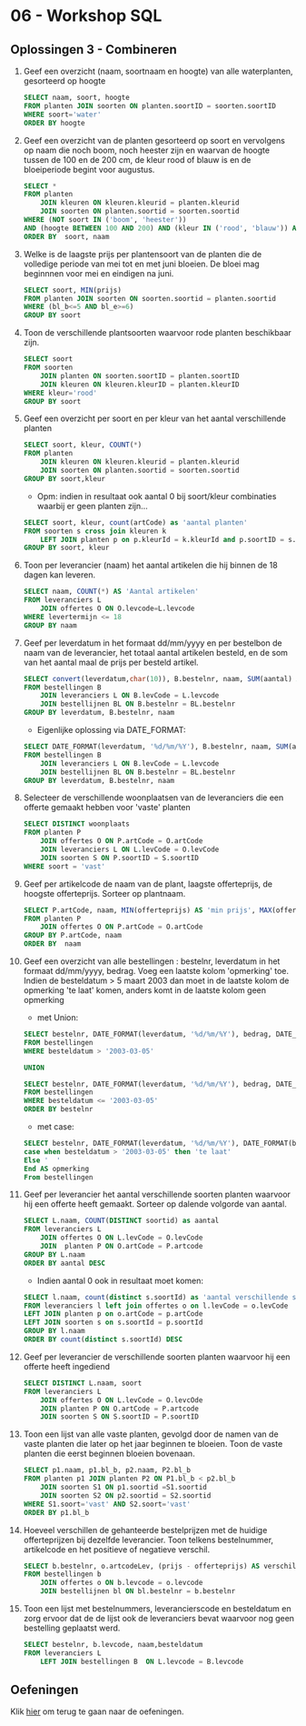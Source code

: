 # 06 - Workshop SQL

## Oplossingen 3 - Combineren
1. Geef een overzicht (naam, soortnaam en hoogte) van alle waterplanten, gesorteerd op hoogte 
    ```sql
    SELECT naam, soort, hoogte 
    FROM planten JOIN soorten ON planten.soortID = soorten.soortID  
    WHERE soort='water' 
    ORDER BY hoogte  
    ```

2. Geef een overzicht van de planten gesorteerd op soort en vervolgens op naam die noch boom, noch heester zijn en waarvan de hoogte tussen de 100 en de 200 cm, de kleur rood of blauw is en de bloeiperiode begint voor augustus. 
    ```sql
    SELECT * 
    FROM planten  
        JOIN kleuren ON kleuren.kleurid = planten.kleurid 
        JOIN soorten ON planten.soortid = soorten.soortid 
    WHERE (NOT soort IN ('boom', 'heester')) 
    AND (hoogte BETWEEN 100 AND 200) AND (kleur IN ('rood', 'blauw')) AND (bl_b < 8) 
    ORDER BY  soort, naam 
    ```

3. Welke is de laagste prijs per plantensoort van de planten die de volledige periode van mei tot en met juni bloeien. De bloei mag beginnnen voor mei en eindigen na juni.
    ```sql
    SELECT soort, MIN(prijs) 
    FROM planten JOIN soorten ON soorten.soortid = planten.soortid 
    WHERE (bl_b<=5 AND bl_e>=6)  
    GROUP BY soort 
    ```

4. Toon de verschillende plantsoorten waarvoor rode planten beschikbaar zijn.
    ```sql
    SELECT soort 
    FROM soorten 
        JOIN planten ON soorten.soortID = planten.soortID 
        JOIN kleuren ON kleuren.kleurID = planten.kleurID 
    WHERE kleur='rood' 
    GROUP BY soort 
    ```
 
5. Geef een overzicht per soort en per kleur van het aantal verschillende planten
    ```sql
    SELECT soort, kleur, COUNT(*) 
    FROM planten 
        JOIN kleuren ON kleuren.kleurid = planten.kleurid 
        JOIN soorten ON planten.soortid = soorten.soortid 
    GROUP BY soort,kleur 
    ```
     - Opm: indien in resultaat ook aantal 0 bij soort/kleur combinaties waarbij er geen planten zijn… 

    ```sql
    SELECT soort, kleur, count(artCode) as 'aantal planten' 
    FROM soorten s cross join kleuren k  
        LEFT JOIN planten p on p.kleurId = k.kleurId and p.soortID = s.soortID 
    GROUP BY soort, kleur 
    ```

6. Toon per leverancier (naam) het aantal artikelen die hij binnen de 18 dagen kan leveren.  
    ```sql
    SELECT naam, COUNT(*) AS 'Aantal artikelen' 
    FROM leveranciers L 
        JOIN offertes O ON O.levcode=L.levcode 
    WHERE levertermijn <= 18 
    GROUP BY naam 
    ```

7. Geef per leverdatum in het formaat dd/mm/yyyy en per bestelbon de naam van de leverancier, het totaal aantal artikelen besteld, en de som van het aantal maal de prijs per besteld artikel. 
    ```sql
    SELECT convert(leverdatum,char(10)), B.bestelnr, naam, SUM(aantal) AS 'totaal aantal', SUM(aantal*prijs) AS 'bedrag' 
    FROM bestellingen B  
        JOIN leveranciers L ON B.levCode = L.levcode 
        JOIN bestellijnen BL ON B.bestelnr = BL.bestelnr 
    GROUP BY leverdatum, B.bestelnr, naam 
    ```
    - Eigenlijke oplossing via DATE_FORMAT: 
    ```sql 
    SELECT DATE_FORMAT(leverdatum, '%d/%m/%Y'), B.bestelnr, naam, SUM(aantal) AS 'totaal aantal', SUM(aantal*prijs) AS 'bedrag' 
    FROM bestellingen B  
        JOIN leveranciers L ON B.levCode = L.levcode 
        JOIN bestellijnen BL ON B.bestelnr = BL.bestelnr 
    GROUP BY leverdatum, B.bestelnr, naam 
    ```

8. Selecteer de verschillende woonplaatsen van de leveranciers die een offerte gemaakt hebben voor 'vaste' planten 
    ```sql
    SELECT DISTINCT woonplaats 
    FROM planten P  
        JOIN offertes O ON P.artCode = O.artCode 
        JOIN leveranciers L ON L.levCode = O.levCode 
        JOIN soorten S ON P.soortID = S.soortID 
    WHERE soort = 'vast' 
    ```

9. Geef per artikelcode de naam van de plant, laagste offerteprijs, de hoogste offerteprijs. Sorteer op plantnaam. 
    ```sql
    SELECT P.artCode, naam, MIN(offerteprijs) AS 'min prijs', MAX(offerteprijs) AS 'max prijs' 
    FROM planten P 
        JOIN offertes O ON P.artCode = O.artCode 
    GROUP BY P.artCode, naam 
    ORDER BY  naam 
    ```

10. Geef een overzicht van alle bestellingen : bestelnr, leverdatum in het formaat dd/mm/yyyy, bedrag. Voeg een laatste kolom 'opmerking' toe. Indien de besteldatum > 5 maart 2003 dan moet in de laatste kolom de opmerking 'te laat' komen, anders komt in de laatste kolom geen opmerking  
    - met Union: 
    ```sql
    SELECT bestelnr, DATE_FORMAT(leverdatum, '%d/%m/%Y'), bedrag, DATE_FORMAT(besteldatum, '%d/%m/%Y'), 'te laat' AS opmerking 
    FROM bestellingen 
    WHERE besteldatum > '2003-03-05' 

    UNION 

    SELECT bestelnr, DATE_FORMAT(leverdatum, '%d/%m/%Y'), bedrag, DATE_FORMAT(besteldatum, '%d/%m/%Y'), '  ' AS opmerking 
    FROM bestellingen 
    WHERE besteldatum <= '2003-03-05' 
    ORDER BY bestelnr 
    ```
    - met case: 
    ```sql
    SELECT bestelnr, DATE_FORMAT(leverdatum, '%d/%m/%Y'), DATE_FORMAT(besteldatum, '%d/%m/%Y'), bedrag,  
    case when besteldatum > '2003-03-05' then 'te laat'  
    Else '  ' 
    End AS opmerking 
    From bestellingen 
    ```

11. Geef per leverancier het aantal verschillende soorten planten waarvoor hij een offerte heeft gemaakt. Sorteer op dalende volgorde van aantal. 
    ```sql
    SELECT L.naam, COUNT(DISTINCT soortid) as aantal 
    FROM leveranciers L  
        JOIN offertes O ON L.levCode = O.levCode 
        JOIN  planten P ON O.artCode = P.artcode 
    GROUP BY L.naam 
    ORDER BY aantal DESC 
    ```
    - Indien aantal 0 ook in resultaat moet komen: 
    ```sql
    SELECT l.naam, count(distinct s.soortId) as 'aantal verschillende soorten planten' 
    FROM leveranciers l left join offertes o on l.levCode = o.levCode  
    LEFT JOIN planten p on o.artCode = p.artCode 
    LEFT JOIN soorten s on s.soortId = p.soortId 
    GROUP BY l.naam 
    ORDER BY count(distinct s.soortId) DESC 
    ```

12. Geef per leverancier de verschillende soorten planten waarvoor hij een offerte heeft ingediend 
    ```sql
    SELECT DISTINCT L.naam, soort 
    FROM leveranciers L  
        JOIN offertes O ON L.levCode = O.levcOde 
        JOIN planten P ON O.artCode = P.artcode 
        JOIN soorten S ON S.soortID = P.soortID 
    ```

13. Toon een lijst van alle vaste planten, gevolgd door de namen van de vaste planten die later op het jaar beginnen te bloeien. Toon de vaste planten die eerst beginnen bloeien bovenaan. 
    ```sql
    SELECT p1.naam, p1.bl_b, p2.naam, P2.bl_b 
    FROM planten p1 JOIN planten P2 ON P1.bl_b < p2.bl_b 
        JOIN soorten S1 ON p1.soortid =S1.soortid 
        JOIN soorten S2 ON p2.soortid = S2.soortid 
    WHERE S1.soort='vast' AND S2.soort='vast' 
    ORDER BY p1.bl_b 
    ```
14. Hoeveel verschillen de gehanteerde bestelprijzen met de huidige offerteprijzen bij dezelfde leverancier. Toon telkens bestelnummer, artikelcode en het positieve of negatieve verschil. 
    ```sql
    SELECT b.bestelnr, o.artcodeLev, (prijs - offerteprijs) AS verschil 
    FROM bestellingen b 
        JOIN offertes o ON b.levcode = o.levcode 
        JOIN bestellijnen bl ON bl.bestelnr = b.bestelnr 
    ```
15. Toon een lijst met bestelnummers, leverancierscode en besteldatum en zorg ervoor dat de de lijst ook de leveranciers bevat waarvoor nog geen bestelling geplaatst werd. 
    ```sql
    SELECT bestelnr, b.levcode, naam,besteldatum 
    FROM leveranciers L 
        LEFT JOIN bestellingen B  ON L.levcode = B.levcode 
    ```

## Oefeningen
Klik [hier](../exercises.md) om terug te gaan naar de oefeningen.

